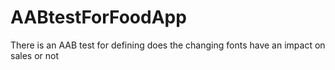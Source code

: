 # AABtestForFoodApp
There is an AAB test for defining does the changing fonts have an impact on sales or not 
